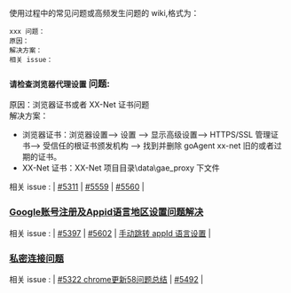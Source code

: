 使用过程中的常见问题或高频发生问题的 wiki,格式为：

```
xxx 问题：
原因：
解决方案：
相关 issue：
```

### `请检查浏览器代理设置` 问题:  
原因：浏览器证书或者 XX-Net 证书问题  
解决方案：  
   - 浏览器证书：浏览器设置--> 设置 --> 显示高级设置--> HTTPS/SSL 管理证书--> 受信任的根证书颁发机构 --> 找到并删除 goAgent xx-net 旧的或者过期的证书。
   - XX-Net 证书：XX-Net 项目目录\data\gae_proxy 下文件  

相关 issue : | [#5311](https://github.com/XX-net/XX-Net/issues/5311) | [#5559](https://github.com/XX-net/XX-Net/issues/5559) | [#5560](https://github.com/XX-net/XX-Net/issues/5560 ) | 


### [Google账号注册及Appid语言地区设置问题解决](https://github.com/XX-net/XX-Net/issues/5602)  
相关 issue : | [#5397](https://github.com/XX-net/XX-Net/issues/5397) | [#5602](https://github.com/XX-net/XX-Net/issues/5602) | [手动跳转 appId 语言设置](https://console.cloud.google.com/appengine/start) | 
### [私密连接问题](https://github.com/XX-net/XX-Net/issues/5322)  
相关 issue : | [#5322 chrome更新58问题总结](https://github.com/XX-net/XX-Net/issues/5322) | [#5492](https://github.com/XX-net/XX-Net/issues/5492) | 

   

